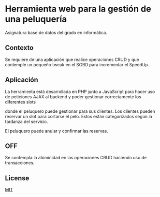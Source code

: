 # Herramienta web para la gestión de una peluquería

Asignatura base de datos del grado en informática.


## Contexto

Se requiere de una aplicación que realice operaciones CRUD y que contemple un pequeño tweak en el SGBD para incrementar el SpeedUp.

## Aplicación

La herramienta está desarrollada en PHP junto a JavaScript para hacer uso de peticiones AJAX al backend y poder gestionar correctamente los diferentes slots

donde el peluquero puede gestionar para sus clientes. Los clientes pueden reservar un slot para cortarse el pelo. Estos están categorizados según la tardanza del servicio.

El peluquero puede anular y confirmar las reservas.


## OFF

Se contempla la atomicidad en las operaciones CRUD haciendo uso de transacciones.


## License
[MIT](https://choosealicense.com/licenses/mit/)
